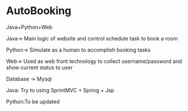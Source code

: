 # AutoBooking

Java+Python+Web

Java-> Main logic of website and control schedule task to book a room

Python-> Simulate as a human to accomplish booking tasks

Web-> Used as web front technology to collect username/password and show current status to user

Database -> Mysql


Java: Try to using SprintMVC + Spring + Jsp

Python:To be updated

